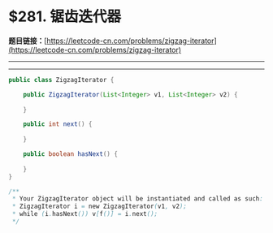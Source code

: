# $281. 锯齿迭代器

**题目链接：**[https://leetcode-cn.com/problems/zigzag-iterator](https://leetcode-cn.com/problems/zigzag-iterator)

---

<Cards card="leetcode_281_zigzag-iterator"></Cards>

---

```java
public class ZigzagIterator {

    public ZigzagIterator(List<Integer> v1, List<Integer> v2) {
        
    }

    public int next() {
        
    }

    public boolean hasNext() {
        
    }
}

/**
 * Your ZigzagIterator object will be instantiated and called as such:
 * ZigzagIterator i = new ZigzagIterator(v1, v2);
 * while (i.hasNext()) v[f()] = i.next();
 */
```